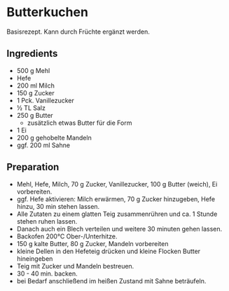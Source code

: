 Butterkuchen
============

Basisrezept. Kann durch Früchte ergänzt werden.

Ingredients
-----------

* 500 g Mehl
* Hefe
* 200 ml Milch
* 150 g Zucker
* 1 Pck. Vanillezucker
* ½ TL Salz
* 250 g Butter
	* zusätzlich etwas Butter für die Form
* 1 Ei
* 200 g gehobelte Mandeln
* ggf. 200 ml Sahne

Preparation
-----------

* Mehl, Hefe, Milch, 70 g Zucker, Vanillezucker, 100 g Butter (weich), Ei vorbereiten.
* ggf. Hefe aktivieren: Milch erwärmen, 70 g Zucker hinzugeben, Hefe hinzu, 30 min stehen lassen.
* Alle Zutaten zu einem glatten Teig zusammenrühren und ca. 1 Stunde stehen ruhen lassen.
* Danach auch ein Blech verteilen und weitere 30 minuten gehen lassen.
* Backofen 200°C Ober-/Unterhitze.
* 150 g kalte Butter, 80 g Zucker, Mandeln vorbereiten
* kleine Dellen in den Hefeteig drücken und kleine Flocken Butter hineingeben
* Teig mit Zucker und Mandeln bestreuen.
* 30 - 40 min. backen.
* bei Bedarf anschließend im heißen Zustand mit Sahne beträufeln.
